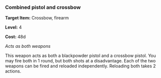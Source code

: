 ### Combined pistol and crossbow

**Target Item:** Crossbow, firearm

**Level:** 4

**Cost:** 48d

_Acts as both weapons_

This weapon acts as both a blackpowder pistol and a crossbow pistol. You may fire both in 1 round, but both shots at a disadvantage. Each of the two weapons can be fired and reloaded independently. Reloading both takes 2 actions.